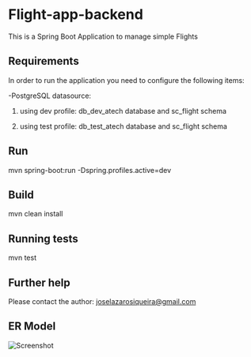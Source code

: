 # Flight-app-backend

This is a Spring Boot Application to manage simple Flights

## Requirements
In order to run the application you need to configure the following items:

-PostgreSQL datasource:

1) using dev profile:
 db_dev_atech database and sc_flight schema

2) using test profile:
 db_test_atech database and sc_flight schema

## Run
mvn spring-boot:run -Dspring.profiles.active=dev

## Build

mvn clean install

## Running tests

mvn test

## Further help

Please contact the author: joselazarosiqueira@gmail.com

## ER Model
![Screenshot](https://gitlab.com/joselazaro/flight-app-backend/blob/afb5cff5035c4c7b30d3b2faeb4d53892137f529/ER-model.png)